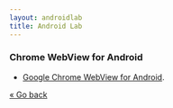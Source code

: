 ```yaml
---
layout: androidlab
title: Android Lab
---
```


### Chrome WebView for Android

  * [Google Chrome WebView for Android](https://developers.google.com/chrome/mobile/docs/webview/overview).

[&laquo; Go back](./)